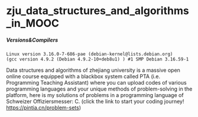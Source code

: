 # zju_data_structures_and_algorithms_in_MOOC
##### Versions&Compilers
    Linux version 3.16.0-7-686-pae (debian-kernel@lists.debian.org) 
    (gcc version 4.9.2 (Debian 4.9.2-10+deb8u1) ) #1 SMP Debian 3.16.59-1

  Data structures and algorithms of zhejiang university is a massive open online course equipped with a blackbox system called 
  PTA (i.e. Programming Teaching Assistant) where you can upload codes of various programming languages and your unique methods of 
  problem-solving in the platform, here is my solutions of problems in a programming language of Schweizer Offiziersmesser: C.
  (click the link to start your coding journey! https://pintia.cn/problem-sets)
